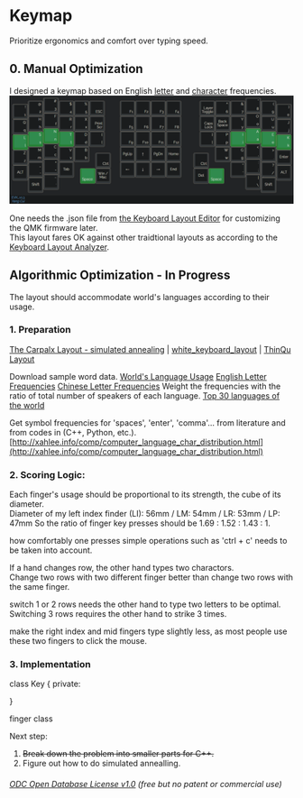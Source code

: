 # Keymap  
Prioritize ergonomics and comfort over typing speed.


## 0. Manual Optimization
I designed a keymap based on English [letter](https://norvig.com/mayzner.html) and [character](http://xahlee.info/comp/computer_language_char_distribution.html) frequencies.
<img src="./Layer0.PNG">  

One needs the .json file from [the Keyboard Layout Editor](http://keyboard-tool.pimpmykeyboard.com/##@_name=EVK%2F_v1.3&author=Yang%20Cui&notes=The%20%22symbol%20key%22%20accesses%20the%20symbols%20marked%20at%20the%20top%20left%20cornors%20on%20the%20keycaps.%0AThe%20%22Modifcn.%20Key%20Lock%22%20locks%20the%20modification%20keys%20%22Symbol%22%20and%20%22Shift%22.%3B&@_x:2.5&f:5&w:1.25&h:1.25%3B&=%0A%0A%23%0A3&_x:15.25&w:1.25&h:1.25%3B&=%0A%0A*%0A8%3B&@_y:-0.75&x:1.25&w:1.25&h:1.25%3B&=%0A%0A%2F@%0A2&_x:1.25&w:1.25&h:1.25%3B&=%0A%0A$%0A4&_w:1.25&h:1.25%3B&=%0A%0A%25%0A5&_w:1.25&h:1.25%3B&=%0A%0A%0AESC&_x:7.75&w:1.25&h:1.25%3B&=%0A%0A%0ALayer%20Toggle&_w:1.25&h:1.25%3B&=%0A%0A%5E%0A6&_w:1.25&h:1.25%3B&=%0A%0A%2F&%0A7&_x:1.25&w:1.25&h:1.25%3B&=%0A%0A(%0A9%3B&@_y:-0.75&w:1.25&h:1.25%3B&=%0A%0A!%0A1&_x:20.25&w:1.25&h:1.25%3B&=%0A%0A)%0A0%3B&@_y:-0.25&x:2.5&w:1.25&h:1.25%3B&=%0A%0AF%0Af&_x:15.25&w:1.25&h:1.25%3B&=%0A%0AO%0Ao%3B&@_y:-0.75&x:1.25&w:1.25&h:1.25%3B&=%0A%0AH%0Ah&_x:1.25&w:1.25&h:1.25%3B&=%0A%0AR%0Ar&_w:1.25&h:1.25%3B&=%0A%0AX%0Ax&_w:1.25&h:1.25%3B&=%0A%0A%0APrint%20Scr&_x:7.75&w:1.25&h:1.25%3B&=%0A%0A%0ACaps%20Lock&_x:1.25&w:1.25&h:1.25%3B&=%0A%0AY%0Ay&_x:1.25&w:1.25&h:1.25%3B&=%0A%0AU%0Au%3B&@_y:-0.75&w:1.25&h:1.25%3B&=%0A%0AQ%0Aq&_x:20.25&w:1.25&h:1.25%3B&=%0A%0AJ%0Aj%3B&@_y:-0.25&x:2.5&c=%232fa342&w:1.25&h:1.25%3B&=%0A%0AN%0An&_x:15.25&w:1.25&h:1.25%3B&=%0A%0AA%0Aa%3B&@_y:-0.75&x:1.25&w:1.25&h:1.25%3B&=%0A%0AS%0As&_x:1.25&w:1.25&h:1.25%3B&=%0A%0AT%0At&_c=%23cccccc&w:1.25&h:1.25%3B&=%0A%0AD%0Ad&_w:1.25&h:1.25%3B&=%0A%0A%7B%0A%5B&_x:7.75&w:1.25&h:1.25%3B&=%0A%0A%7D%0A%5D&_w:1.25&h:1.25%3B&=%0A%0AP%0Ap&_c=%232fa342&w:1.25&h:1.25%3B&=%0A%0AI%0Ai&_x:1.25&w:1.25&h:1.25%3B&=%0A%0AE%0Ae%3B&@_y:-0.75&w:1.25&h:1.25%3B&=%0A%0AL%0Al&_x:20.25&w:1.25&h:1.25%3B&=%0A%0AK%0Ak%3B&@_y:-0.25&x:2.5&c=%23cccccc&w:1.25&h:1.25%3B&=%0A%0AC%0Ac&_x:15.25&w:1.25&h:1.25%3B&=%0A%0A%3C%0A,%3B&@_y:-0.75&x:1.25&w:1.25&h:1.25%3B&=%0A%0AM%0Am&_x:1.25&w:1.25&h:1.25%3B&=%0A%0AV%0Av&_w:1.25&h:1.25%3B&=%0A%0AB%0Ab&_x:10.25&w:1.25&h:1.25%3B&=%0A%0AW%0Aw&_w:1.25&h:1.25%3B&=%0A%0AG%0Ag&_x:1.25&w:1.25&h:1.25%3B&=%0A%0A%3E%0A.%3B&@_y:-0.75&w:1.25&h:1.25%3B&=%0A%0AZ%0Az&_x:20.25&a:7&w:1.25&h:1.25%3B&=Enter%3B&@_y:-0.25&x:2.5&a:4&w:1.25&h:1.25%3B&=%0A%0A+%0A%2F=&_x:15.25&w:1.25&h:1.25%3B&=%0A%0A%2F:%0A%2F%3B%3B&@_y:-0.75&x:1.25&w:1.25&h:1.25%3B&=%0A%0A%2F_%0A-&_x:1.25&a:7&w:1.25&h:1.25%3B&=Tab&_x:12.75&a:4&w:1.25&h:1.25%3B&=%0A%0A%22%0A'&_x:1.25&a:0&w:1.25&h:1.25%3B&=%0A%0A%3F%0A%2F%2F%0A.%3B&@_y:-0.75&a:7&w:1.25&h:1.25%3B&=ALT&_x:20.25&w:1.25&h:1.25%3B&=ALT%3B&@_y:-0.75&x:14.75&w:1.25&h:1.25%3B&=Del%3B&@_y:-0.5&x:2.5&a:4&w:1.25&h:1.25%3B&=%0A%0A~%0A%60&_x:15.25&w:1.25&h:1.25%3B&=%0A%0A%7C%0A%5C%3B&@_y:-0.75&x:1.25&a:7&w:1.25&h:1.25%3B&=Shift&_x:17.75&w:1.25&h:1.25%3B&=Shift%3B&@_ry:4.25&y:-4&x:8.75&a:4&w:1.25&h:1.25%3B&=%0A%0A%0AF1&_w:1.25&h:1.25%3B&=%0A%0A%0AF2&_w:1.25&h:1.25%3B&=%0A%0A%0AF3&_w:1.25&h:1.25%3B&=%0A%0A%0AF4%3B&@_y:0.25&x:8.75&w:1.25&h:1.25%3B&=%0A%0A%0AF5&_w:1.25&h:1.25%3B&=%0A%0A%0AF6&_w:1.25&h:1.25%3B&=%0A%0A%0AF7&_w:1.25&h:1.25%3B&=%0A%0A%0AF8&_x:2.75&a:7&w:1.25&h:1.25%3B&=Back%20Space%3B&@_y:0.25&x:8.75&a:4&w:1.25&h:1.25%3B&=%0A%0A%0AF9&_w:1.25&h:1.25%3B&=%0A%0A%0AF10&_w:1.25&h:1.25%3B&=%0A%0A%0AF11&_w:1.25&h:1.25%3B&=%0A%0A%0AF12%3B&@_y:0.25&x:8.75&a:7&w:1.25&h:1.25%3B&=PgUp&_w:1.25&h:1.25%3B&=%E2%86%91&_w:1.25&h:1.25%3B&=PgDn&_w:1.25&h:1.25%3B&=Home%3B&@_y:-0.5&x:6.75&a:4&w:1.25&h:1.25%3B&=%0A%0A%0ACtrl&_x:6.75&w:1.25&h:1.25%3B&=%0A%0A%0ACtrl%3B&@_y:-0.25&x:8.75&a:7&w:1.25&h:1.25%3B&=%E2%86%90&_w:1.25&h:1.25%3B&=%E2%86%93&_w:1.25&h:1.25%3B&=%E2%86%92&_w:1.25&h:1.25%3B&=End%3B&@_y:-0.5&x:5.5&c=%232fa342&a:4&w:1.25&h:1.25%3B&=%0ASpace&_c=%23cccccc&a:7&w:1.25&h:1.25%3B&=Win%20%2F%2F%20Mac&_x:8&c=%232fa342&a:4&w:1.25&h:1.25%3B&=%0ASpace) for customizing the QMK firmware later.  
This layout fares OK against other traidtional layouts as according to the [Keyboard Layout Analyzer](http://patorjk.com/keyboard-layout-analyzer/#/load/hqrGn4NG).   


## Algorithmic Optimization - In Progress  
The layout should accommodate world's languages according to their usage.

### 1. Preparation
[The Carpalx Layout - simulated annealing](http://mkweb.bcgsc.ca/carpalx/?simulated_annealing) | [white_keyboard_layout](https://github.com/mw8/white_keyboard_layout) | [ThinQu Layout](https://microexploitation.com/2018/06/04/thinqu/)  

Download sample word data. [World's Language Usage](https://www.vistawide.com/languages/top_30_languages.htm)
[English Letter Frequencies](https://norvig.com/mayzner.html)
[Chinese Letter Frequencies](http://xahlee.info/kbd/chinese_pinyin_letter_frequency.html)
Weight the frequencies with the ratio of total number of speakers of each language.
[Top 30 languages of the world](https://www.vistawide.com/languages/top_30_languages.htm)

Get symbol frequencies for 'spaces', 'enter', 'comma'... from literature and from codes in (C++, Python, etc.). 
[http://xahlee.info/comp/computer_language_char_distribution.html](http://xahlee.info/comp/computer_language_char_distribution.html)


### 2. Scoring Logic:
Each finger's usage should be proportional to its strength, the cube of its diameter.  
Diameter of my left index finder (LI): 56mm / LM: 54mm / LR: 53mm / LP: 47mm
So the ratio of finger key presses should be 1.69 : 1.52 : 1.43 : 1.

how comfortably one presses simple operations such as 'ctrl + c' needs to be taken into account.

If a hand changes row, the other hand types two charactors.  
Change two rows with two different finger better than change two rows with the same finger.

switch 1 or 2 rows needs the other hand to type two letters to be optimal. Switching 3 rows requires the other hand to strike 3 times.

make the right index and mid fingers type slightly less, as most people use these two fingers to click the mouse.

### 3. Implementation

class Key
{
private:
	
}

finger class


Next step:
1. ~~Break down the problem into smaller parts for C++.~~
2. Figure out how to do simulated annealling. 

###### [ODC Open Database License v1.0](https://choosealicense.com/appendix/)  (free but no patent or commercial use)